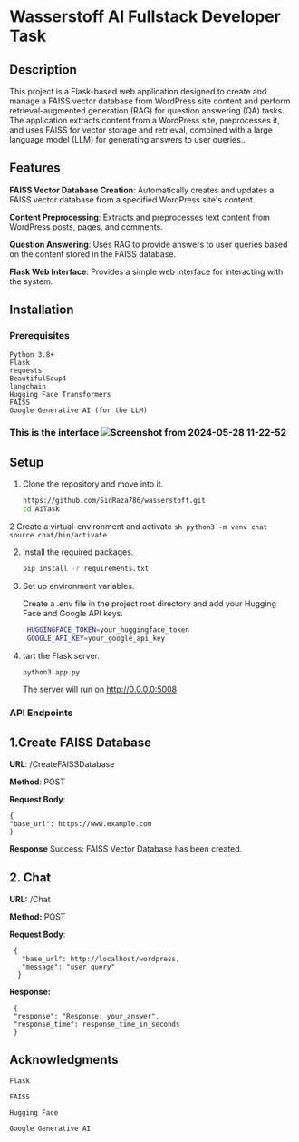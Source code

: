 # Wasserstoff AI Fullstack Developer Task

## Description

This project is a Flask-based web application designed to create and manage a FAISS vector database from WordPress site content and perform retrieval-augmented generation (RAG) for question answering (QA) tasks. The application extracts content from a WordPress site, preprocesses it, and uses FAISS for vector storage and retrieval, combined with a large language model (LLM) for generating answers to user queries..

## Features
  **FAISS Vector Database Creation**: Automatically creates and updates a FAISS vector database from a specified WordPress site's content.
  
  **Content Preprocessing**: Extracts and preprocesses text content from WordPress posts, pages, and comments.
  
  **Question Answering**: Uses RAG to provide answers to user queries based on the content stored in the FAISS database.
  
  **Flask Web Interface**: Provides a simple web interface for interacting with the system.
    
## Installation
### Prerequisites
    Python 3.8+
    Flask
    requests
    BeautifulSoup4
    langchain
    Hugging Face Transformers
    FAISS
    Google Generative AI (for the LLM)
    
### This is the interface ![Screenshot from 2024-05-28 11-22-52](https://github.com/SidRaza786/wasserstoff/assets/107919240/5c1998a5-f5e1-47f1-bf52-792d5c579aac)

## Setup

1. Clone the repository and move into it.
    ```sh
    https://github.com/SidRaza786/wasserstoff.git
    cd AiTask
    ```
2 Create a virtual-environment and activate
    ```sh
    python3 -m venv chat
    source chat/bin/activate
    ```

2. Install the required packages.
    ```sh
    pip install -r requirements.txt
    ```

3. Set up environment variables.

    Create a .env file in the project root directory and add your Hugging Face and Google API keys.
   ```sh
    HUGGINGFACE_TOKEN=your_huggingface_token
    GOOGLE_API_KEY=your_google_api_key
    ```
  
4. tart the Flask server.
    ```sh
    python3 app.py
    ```
    The server will run on http://0.0.0.0:5008

### API Endpoints
## 1.Create FAISS Database
 
  **URL**: /CreateFAISSDatabase
   
  **Method**: POST
   
  **Request Body**:
  
   
    {
    "base_url": https://www.example.com
    }

**Response** Success: FAISS Vector Database has been created.

## 2. Chat

  **URL:** /Chat
  
  **Method:** POST
  
  **Request Body**:

     {
       "base_url": http://localhost/wordpress,
       "message": "user query"
      }

**Response:**


     {
     "response": "Response: your_answer",
     "response_time": response_time_in_seconds
     }



## Acknowledgments
    Flask
    
    FAISS
    
    Hugging Face
    
    Google Generative AI


 
